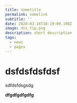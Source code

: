 ```yaml
---
title: sometitle
permalink: somelink
subtitle: ''
date: 2020-03-16T10:19:09.190Z
image: dns_tip.png
description: short description
tags:
  - news
  - pages
---
```

# dsfdsfdsfdsf



sdfdsfdsgsdg

**dfgdfgdfgdfg**